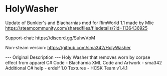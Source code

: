 # HolyWasher

Update of Bunkier's and Blacharnias mod for RimWorld 1.1 made by Mlie
https://steamcommunity.com/sharedfiles/filedetails/?id=1136436925

Support-chat:
https://discord.gg/SuhwVpM

Non-steam version:
https://github.com/sma342/HolyWasher
	
--- Original Description ---
Holy Washer that removes worn by corpse effect from apparel
C# Code - Blacharnia
XML Code and Artwork - sma342
Additional C# help - erdelf
1.0 Textures - HCSK Team
v1.4.1
